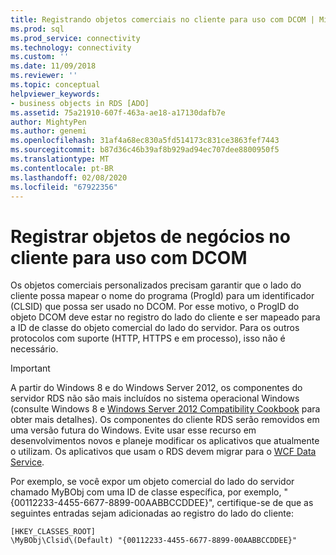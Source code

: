 ```yaml
---
title: Registrando objetos comerciais no cliente para uso com DCOM | Microsoft Docs
ms.prod: sql
ms.prod_service: connectivity
ms.technology: connectivity
ms.custom: ''
ms.date: 11/09/2018
ms.reviewer: ''
ms.topic: conceptual
helpviewer_keywords:
- business objects in RDS [ADO]
ms.assetid: 75a21910-607f-463a-ae18-a17130dafb7e
author: MightyPen
ms.author: genemi
ms.openlocfilehash: 31af4a68ec830a5fd514173c831ce3863fef7443
ms.sourcegitcommit: b87d36c46b39af8b929ad94ec707dee8800950f5
ms.translationtype: MT
ms.contentlocale: pt-BR
ms.lasthandoff: 02/08/2020
ms.locfileid: "67922356"
---
```

# <a name="registering-business-objects-on-the-client-for-use-with-dcom"></a>Registrar objetos de negócios no cliente para uso com DCOM
Os objetos comerciais personalizados precisam garantir que o lado do cliente possa mapear o nome do programa (ProgId) para um identificador (CLSID) que possa ser usado no DCOM. Por esse motivo, o ProgID do objeto DCOM deve estar no registro do lado do cliente e ser mapeado para a ID de classe do objeto comercial do lado do servidor. Para os outros protocolos com suporte (HTTP, HTTPS e em processo), isso não é necessário.  
  
> [!IMPORTANT]
>  A partir do Windows 8 e do Windows Server 2012, os componentes do servidor RDS não são mais incluídos no sistema operacional Windows (consulte Windows 8 e [Windows Server 2012 Compatibility Cookbook](https://www.microsoft.com/download/details.aspx?id=27416) para obter mais detalhes). Os componentes do cliente RDS serão removidos em uma versão futura do Windows. Evite usar esse recurso em desenvolvimentos novos e planeje modificar os aplicativos que atualmente o utilizam. Os aplicativos que usam o RDS devem migrar para o [WCF Data Service](https://go.microsoft.com/fwlink/?LinkId=199565).  
  
 Por exemplo, se você expor um objeto comercial do lado do servidor chamado MyBObj com uma ID de classe específica, por exemplo, "{00112233-4455-6677-8899-00AABBCCDDEE}", certifique-se de que as seguintes entradas sejam adicionadas ao registro do lado do cliente:  
  
```console
[HKEY_CLASSES_ROOT]  
\MyBObj\Clsid\(Default) "{00112233-4455-6677-8899-00AABBCCDDEE}"  
```


